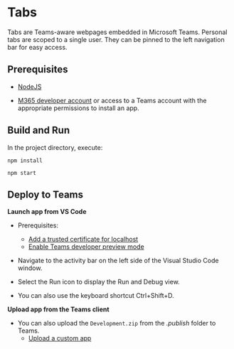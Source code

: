 # Tabs

Tabs are Teams-aware webpages embedded in Microsoft Teams. Personal tabs are scoped to a single user. They can be pinned to the left navigation bar for easy access.

## Prerequisites
-  [NodeJS](https://nodejs.org/en/)

-  [M365 developer account](https://docs.microsoft.com/en-us/microsoftteams/platform/concepts/build-and-test/prepare-your-o365-tenant) or access to a Teams account with the appropriate permissions to install an app.

## Build and Run

In the project directory, execute:

`npm install`

`npm start`

## Deploy to Teams

**Launch app from VS Code**
- Prerequisites:
  - [Add a trusted certificate for localhost](https://aka.ms/teams-toolkit-trusted-cert)
  - [Enable Teams developer preview mode](https://aka.ms/teams-toolkit-enable-devpreview)

- Navigate to the activity bar on the left side of the Visual Studio Code window.
- Select the Run icon to display the Run and Debug view.
- You can also use the keyboard shortcut Ctrl+Shift+D. 

**Upload app from the Teams client**
- You can also upload the `Development.zip` from the *.publish* folder to Teams.
  - [Upload a custom app](https://aka.ms/teams-toolkit-uploadapp) 